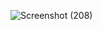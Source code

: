 
![Screenshot (208)](https://user-images.githubusercontent.com/101564345/164703299-88a3a510-a05e-43a0-8dd7-e57e5a3b2dd8.png)
